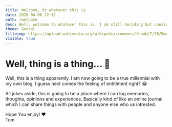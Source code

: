```yaml
---
title: Welcome, to whatever this is
date: 2020-04-06 22:12
path: /welcome
desc: Well, welcome to whatever this is. I am still deciding but considering I built this in 24 hours, cut me some slack
theme: Genral
titleimg: https://upload.wikimedia.org/wikipedia/commons/thumb/7/70/Emoji_u1f44b.svg/128px-Emoji_u1f44b.svg.png
visible: true
---
```


# Well, thing is a thing... 🤯
Well, this is a thing apparently. I am now going to be a true millennial with my own blog, I guess next comes the feeling of entitlment right? 😂
   
All jokes aside, this is going to be a place where I can log memories, thoughts, opinions and experiences. Basically kind of like an online journal which I can share things with people and anyone else who us intrested. 
  
Hope You enjoy! ❤️  
Tom 